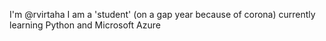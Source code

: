 I'm @rvirtaha
I am a 'student' (on a gap year because of corona) currently learning Python and Microsoft Azure

